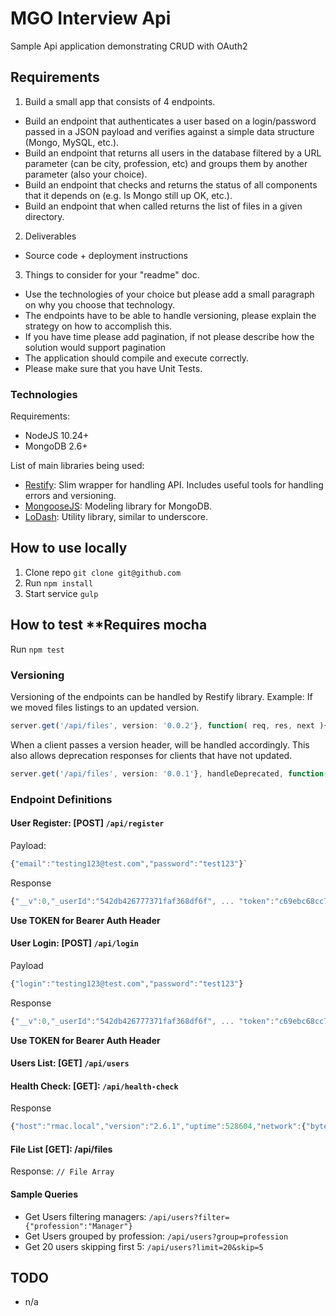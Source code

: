# MGO Interview Api 
Sample Api application demonstrating CRUD with OAuth2 

## Requirements
1) Build a small app that consists of 4 endpoints.
  - Build an endpoint that authenticates a user based on a login/password passed in a JSON payload and verifies against a simple data structure (Mongo, MySQL, etc.).
  - Build an endpoint that returns all users in the database filtered by a URL parameter (can be city, profession, etc) and groups them by another parameter (also your choice).
  - Build an endpoint that checks and returns the status of all components that it depends on (e.g. Is Mongo still up OK, etc.).
  - Build an endpoint that when called returns the list of files in a given directory.

2) Deliverables
  - Source code + deployment instructions

3) Things to consider for your "readme" doc.
  - Use the technologies of your choice but please add a small paragraph on why you choose that technology.
  - The endpoints have to be able to handle versioning, please explain the strategy on how to accomplish this.
  - If you have time please add pagination, if not please describe how the solution would support pagination
  - The application should compile and execute correctly.
  - Please make sure that you have Unit Tests.

### Technologies
Requirements: 
  - NodeJS 10.24+
  - MongoDB 2.6+
  
List of main libraries being used:
- [Restify](http://mcavage.me/node-restify/): Slim wrapper for handling API. Includes useful tools for handling errors and versioning.
- [MongooseJS](http://mongoosejs.com/index.html): Modeling library for MongoDB.
- [LoDash](http://lodash.com/): Utility library, similar to underscore.

## How to use locally
1. Clone repo `git clone git@github.com`
2. Run `npm install`
3. Start service `gulp`

## How to test **Requires mocha
Run `npm test`

### Versioning
Versioning of the endpoints can be handled by Restify library. Example: If we moved files listings to an updated version.
```js
server.get('/api/files', version: '0.0.2'}, function( req, res, next ){ ... });
```

When a client passes a version header, will be handled accordingly. This also allows deprecation responses for clients that have not updated.
```js
server.get('/api/files', version: '0.0.1'}, handleDeprecated, function( req, res, next ){ ... });
```

### Endpoint Definitions

#### User Register: [POST] `/api/register`
Payload: 
```js
{"email":"testing123@test.com","password":"test123"}`
```
Response
```js
{"__v":0,"_userId":"542db426777371faf368df6f", ... "token":"c69ebc68cc76097ed300f8158f5434f6"}
```
**Use TOKEN for Bearer Auth Header**


#### User Login: [POST] `/api/login`
Payload
```js
{"login":"testing123@test.com","password":"test123"}
```
Response
```js
{"__v":0,"_userId":"542db426777371faf368df6f", ... "token":"c69ebc68cc76097ed300f8158f5434f6"}
```
**Use TOKEN for Bearer Auth Header**

#### Users List: [GET] `/api/users`

#### Health Check: [GET]: `/api/health-check`
Response
```js
{"host":"rmac.local","version":"2.6.1","uptime":528604,"network":{"bytesIn":17910206,"bytesOut":12352015,"numRequests":28406},"ok":1}
```

#### File List [GET]: /api/files
Response: `// File Array`

#### Sample Queries
* Get Users filtering managers: `/api/users?filter={"profession":"Manager"}`
* Get Users grouped by profession: `/api/users?group=profession`
* Get 20 users skipping first 5: `/api/users?limit=20&skip=5`

## TODO
  - n/a
